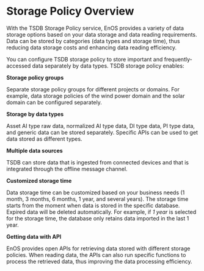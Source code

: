 # Storage Policy Overview

With the TSDB Storage Policy service, EnOS provides a variety of data storage options based on your data storage and data reading requirements. Data can be stored by categories (data types and storage time), thus reducing data storage costs and enhancing data reading efficiency.

You can configure TSDB storage policy to store important and frequently-accessed data separately by data types. TSDB storage policy enables:

**Storage policy groups**

Separate storage policy groups for different projects or domains. For example, data storage policies of the wind power domain and the solar domain can be configured separately.

**Storage by data types**

Asset AI type raw data, normalized AI type data, DI type data, PI type data, and generic data can be stored separately. Specific APIs can be used to get data stored as different types.

**Multiple data sources**

TSDB can store data that is ingested from connected devices and that is integrated through the offline message channel.

**Customized storage time**

Data storage time can be customized based on your business needs (1 month, 3 months, 6 months, 1 year, and several years). The storage time starts from the moment when data is stored in the specific database. Expired data will be deleted automatically. For example, if *1 year* is selected for the storage time, the database only retains data imported in the last 1 year.

**Getting data with API**

EnOS provides open APIs for retrieving data stored with different storage policies. When reading data, the APIs can also run specific functions to process the retrieved data, thus improving the data processing efficiency.
